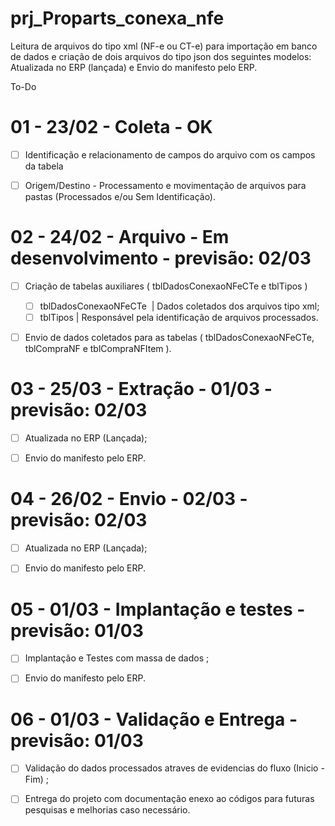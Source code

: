 # prj_Proparts_conexa_nfe

Leitura de arquivos do tipo xml (NF-e ou CT-e) para importação em banco de dados e criação de dois arquivos do tipo json dos seguintes modelos: Atualizada no ERP (lançada) e Envio do manifesto pelo ERP.


To-Do

# 01 - 23/02 - Coleta - OK

- [ ] Identificação e relacionamento de campos do arquivo com os campos da tabela
- [ ] Origem/Destino - Processamento e movimentação de arquivos para pastas (Processados e/ou Sem Identificação).


# 02 - 24/02 - Arquivo - Em desenvolvimento - previsão: 02/03

- [ ] Criação de tabelas auxiliares ( tblDadosConexaoNFeCTe e tblTipos )
	- [ ] tblDadosConexaoNFeCTe  | Dados coletados dos arquivos tipo xml;
	- [ ] tblTipos | Responsável pela identificação de arquivos processados.
	      
- [ ] Envio de dados coletados para as tabelas ( tblDadosConexaoNFeCTe, tblCompraNF e tblCompraNFItem ).


# 03 - 25/03 - Extração - 01/03 - previsão: 02/03

- [ ] Atualizada no ERP (Lançada);
- [ ] Envio do manifesto pelo ERP.


# 04 - 26/02 - Envio - 02/03 - previsão: 02/03

- [ ] Atualizada no ERP (Lançada);
- [ ] Envio do manifesto pelo ERP.


# 05 - 01/03 - Implantação e testes - previsão: 01/03

- [ ] Implantação e Testes com massa de dados ;
- [ ] Envio do manifesto pelo ERP.


# 06 - 01/03 - Validação e Entrega - previsão: 01/03

- [ ] Validação do dados processados atraves de evidencias do fluxo (Inicio - Fim) ;
- [ ] Entrega do projeto com documentação enexo ao códigos para futuras pesquisas e melhorias caso necessário.

